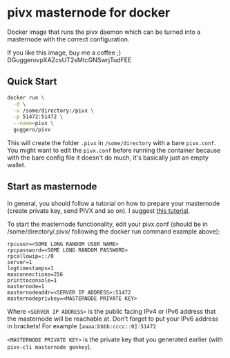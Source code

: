 pivx masternode for docker
===================

Docker image that runs the pivx daemon which can be turned into a masternode with the correct configuration.

If you like this image, buy me a coffee ;) DGuggerovpXAZcsUT2sMtcGNSwrjTudFEE

Quick Start
-----------

```bash
docker run \
  -d \
  -v /some/directory:/pivx \
  -p 51472:51472 \
  --name=pivx \
  guggero/pivx
```

This will create the folder `.pivx` in `/some/directory` with a bare `pivx.conf`. You might want to edit the `pivx.conf` before running the container because with the bare config file it doesn't do much, it's basically just an empty wallet.

Start as masternode
------------

In general, you should follow a tutorial on how to prepare your masternode (create private key, send PIVX and so on). I suggest [this tutorial](https://pivxmasternode.org/2017/03/08/step-step-guide-setting-masternode/).

To start the masternode functionality, edit your pivx.conf (should be in /some/directory/.pivx/ following the docker run command example above):

```
rpcuser=<SOME LONG RANDOM USER NAME>
rpcpassword=<SOME LONG RANDOM PASSWORD>
rpcallowip=::/0
server=1
logtimestamps=1
maxconnections=256
printtoconsole=1
masternode=1
masternodeaddr=<SERVER IP ADDRESS>:51472
masternodeprivkey=<MASTERNODE PRIVATE KEY>
```

Where `<SERVER IP ADDRESS>` is the public facing IPv4 or IPv6 address that the masternode will be reachable at.
Don't forget to put your IPv6 address in brackets! For example `[aaaa:bbbb:cccc::0]:51472`

`<MASTERNODE PRIVATE KEY>` is the private key that you generated earlier (with `pivx-cli masternode genkey`).

